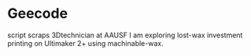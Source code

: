 # Geecode
script scraps
3Dtechnician at AAUSF 
I am exploring lost-wax investment printing on Ultimaker 2+ using machinable-wax.
